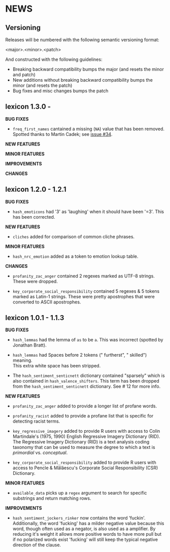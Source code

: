 NEWS
====

Versioning
----------

Releases will be numbered with the following semantic versioning format:

&lt;major&gt;.&lt;minor&gt;.&lt;patch&gt;

And constructed with the following guidelines:

* Breaking backward compatibility bumps the major (and resets the minor
  and patch)
* New additions without breaking backward compatibility bumps the minor
  (and resets the patch)
* Bug fixes and misc changes bumps the patch





lexicon 1.3.0 - 
----------------------------------------------------------------

**BUG FIXES**

* `freq_first_names` cantained a missing (`NA`) value that has been removed.  
  Spotted thanks to Martin Cadek; see <a href="https://github.com/trinker/lexicon/issues/34">issue <a href="https://github.com/trinker/lexicon/issues/34">#34</a></a>.

**NEW FEATURES**

**MINOR FEATURES**

**IMPROVEMENTS**

**CHANGES**



lexicon 1.2.0 - 1.2.1
----------------------------------------------------------------

**BUG FIXES**

* `hash_emoticons` had '3' as 'laughing' when it should have been '=3'.  This
  has been corrected.

**NEW FEATURES**

* `cliches` added for comparison of common cliche phrases.

**MINOR FEATURES**

* `hash_nrc_emotion` added as a token to emotion lookup table.


**CHANGES**

* `profanity_zac_anger` contained 2 regexes marked as UTF-8 strings.  These were 
  dropped.

* `key_corporate_social_responsibility` contained 5 regexes & 5 tokens marked as 
  Latin-1 strings.  These were pretty apostrophes that were converted to ASCII 
  apostrophes.
  

lexicon 1.0.1 - 1.1.3
----------------------------------------------------------------

**BUG FIXES**

* `hash_lemmas` had the lemma of `as` to be `a`.  This was incorrect (spotted by
  Jonathan Bratt).
  
* `hash_lemmas` had Spaces before 2 tokens (" furtherst", " skilled") meaning.  
  This extra white space has been stripped.
  
* The `hash_sentiment_senticnett` dictionary contained "sparsely" which is also
  contained in `hash_valence_shifters`.  This term has been dropped from the 
  `hash_sentiment_senticnett` dictionary.  See # 12 for more info.

**NEW FEATURES**

* `profanity_zac_anger` added to provide a longer list of profane words.

* `profanity_racist` added to provide a profane list that is specific for 
  detecting racist terms.

* `key_regressive_imagery` added to provide R users with access to Colin 
  Martindale's (1975, 1990) English Regressive Imagery Dictionary (RID).  The 
  Regressive Imagery Dictionary (RID) is a text analysis coding taxonomy that 
  can be used to measure the degree to which a text is *primordial* vs. 
  *conceptual*.
  
* `key_corporate_social_responsibility` added to provide R users with access to 
  Pencle & Mălăescu's Corporate Social Responsibility (CSR) Dictionary. 

**MINOR FEATURES**

* `available_data` picks up a `regex` argument to search for specific substrings
  and return matching rows.

**IMPROVEMENTS**

* `hash_sentiment_jockers_rinker` now contains the word 'fuckin'.  Additionally,
  the word 'fucking' has a milder negative value because this word, though often 
  used as a negator, is also used as a amplifier.  By reducing it's weight it 
  allows more positive words to have more pull but if no polarized words exist 
  'fucking' will still keep the typical negative direction of the clause.


